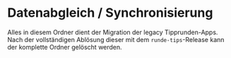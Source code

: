 # Datenabgleich / Synchronisierung

Alles in diesem Ordner dient der Migration der legacy Tipprunden-Apps.
Nach der vollständigen Ablösung dieser mit dem `runde-tips`-Release kann der
komplette Ordner gelöscht werden.
